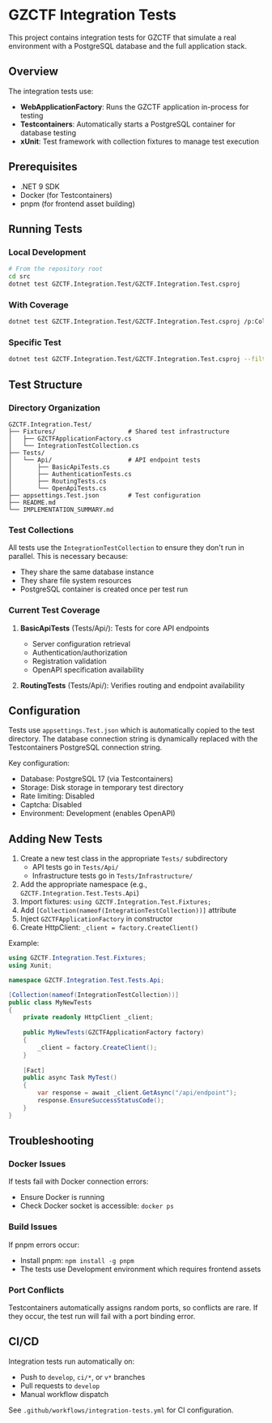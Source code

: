 # GZCTF Integration Tests

This project contains integration tests for GZCTF that simulate a real environment with a PostgreSQL database and the full application stack.

## Overview

The integration tests use:
- **WebApplicationFactory**: Runs the GZCTF application in-process for testing
- **Testcontainers**: Automatically starts a PostgreSQL container for database testing
- **xUnit**: Test framework with collection fixtures to manage test execution

## Prerequisites

- .NET 9 SDK
- Docker (for Testcontainers)
- pnpm (for frontend asset building)

## Running Tests

### Local Development

```bash
# From the repository root
cd src
dotnet test GZCTF.Integration.Test/GZCTF.Integration.Test.csproj
```

### With Coverage

```bash
dotnet test GZCTF.Integration.Test/GZCTF.Integration.Test.csproj /p:CollectCoverage=true
```

### Specific Test

```bash
dotnet test GZCTF.Integration.Test/GZCTF.Integration.Test.csproj --filter "FullyQualifiedName~BasicApiTests"
```

## Test Structure

### Directory Organization

```
GZCTF.Integration.Test/
├── Fixtures/                    # Shared test infrastructure
│   ├── GZCTFApplicationFactory.cs
│   └── IntegrationTestCollection.cs
├── Tests/
│   └── Api/                     # API endpoint tests
│       ├── BasicApiTests.cs
│       ├── AuthenticationTests.cs
│       ├── RoutingTests.cs
│       └── OpenApiTests.cs
├── appsettings.Test.json        # Test configuration
├── README.md
└── IMPLEMENTATION_SUMMARY.md
```

### Test Collections

All tests use the `IntegrationTestCollection` to ensure they don't run in parallel. This is necessary because:
- They share the same database instance
- They share file system resources
- PostgreSQL container is created once per test run

### Current Test Coverage

1. **BasicApiTests** (Tests/Api/): Tests for core API endpoints
   - Server configuration retrieval
   - Authentication/authorization
   - Registration validation
   - OpenAPI specification availability

2. **RoutingTests** (Tests/Api/): Verifies routing and endpoint availability

## Configuration

Tests use `appsettings.Test.json` which is automatically copied to the test directory. The database connection string is dynamically replaced with the Testcontainers PostgreSQL connection string.

Key configuration:
- Database: PostgreSQL 17 (via Testcontainers)
- Storage: Disk storage in temporary test directory
- Rate limiting: Disabled
- Captcha: Disabled
- Environment: Development (enables OpenAPI)

## Adding New Tests

1. Create a new test class in the appropriate `Tests/` subdirectory
   - API tests go in `Tests/Api/`
   - Infrastructure tests go in `Tests/Infrastructure/`
2. Add the appropriate namespace (e.g., `GZCTF.Integration.Test.Tests.Api`)
3. Import fixtures: `using GZCTF.Integration.Test.Fixtures;`
4. Add `[Collection(nameof(IntegrationTestCollection))]` attribute
5. Inject `GZCTFApplicationFactory` in constructor
6. Create HttpClient: `_client = factory.CreateClient()`

Example:

```csharp
using GZCTF.Integration.Test.Fixtures;
using Xunit;

namespace GZCTF.Integration.Test.Tests.Api;

[Collection(nameof(IntegrationTestCollection))]
public class MyNewTests
{
    private readonly HttpClient _client;
    
    public MyNewTests(GZCTFApplicationFactory factory)
    {
        _client = factory.CreateClient();
    }
    
    [Fact]
    public async Task MyTest()
    {
        var response = await _client.GetAsync("/api/endpoint");
        response.EnsureSuccessStatusCode();
    }
}
```

## Troubleshooting

### Docker Issues

If tests fail with Docker connection errors:
- Ensure Docker is running
- Check Docker socket is accessible: `docker ps`

### Build Issues

If pnpm errors occur:
- Install pnpm: `npm install -g pnpm`
- The tests use Development environment which requires frontend assets

### Port Conflicts

Testcontainers automatically assigns random ports, so conflicts are rare. If they occur, the test run will fail with a port binding error.

## CI/CD

Integration tests run automatically on:
- Push to `develop`, `ci/*`, or `v*` branches
- Pull requests to `develop`
- Manual workflow dispatch

See `.github/workflows/integration-tests.yml` for CI configuration.
